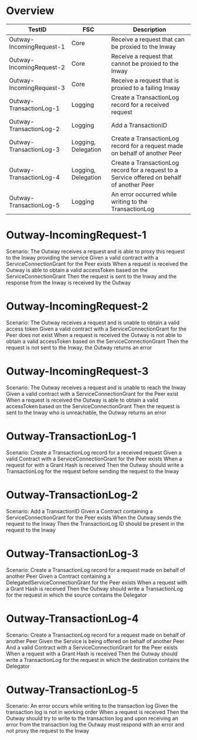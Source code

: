 # Overview

| TestID                   | FSC                 | Description                                                                                 |
|--------------------------|---------------------|---------------------------------------------------------------------------------------------|
| Outway-IncomingRequest-1 | Core                | Receive a request that can be proxied to the Inway                                          |
| Outway-IncomingRequest-2 | Core                | Receive a request that cannot be proxied to the Inway                                       |
| Outway-IncomingRequest-3 | Core                | Receive a request that is proxied to a failing Inway                                        |
| Outway-TransactionLog-1  | Logging             | Create a TransactionLog record for a received request                                       |
| Outway-TransactionLog-2  | Logging             | Add a TransactionID                                                                         |
| Outway-TransactionLog-3  | Logging, Delegation | Create a TransactionLog record for a request made on behalf of another Peer                 |
| Outway-TransactionLog-4  | Logging, Delegation | Create a TransactionLog record for a request to a Service offered on behalf of another Peer |
| Outway-TransactionLog-5  | Logging             | An error occurred while writing to the TransactionLog                                       |

# Outway-IncomingRequest-1

Scenario: The Outway receives a request and is able to proxy this request to the Inway providing the service
Given a valid contract with a ServiceConnectionGrant for the Peer exists
When a request is received the Outway is able to obtain a valid accessToken based on the ServiceConnectionGrant
Then the request is sent to the Inway and the response from the Inway is received by the Outway

# Outway-IncomingRequest-2

Scenario: The Outway receives a request and is unable to obtain a valid access token
Given a valid contract with a ServiceConnectionGrant for the Peer does not exist
When a request is received the Outway is not able to obtain a valid accessToken based on the ServiceConnectionGrant
Then the request is not sent to the Inway, the Outway returns an error

# Outway-IncomingRequest-3

Scenario: The Outway receives a request and is unable to reach the Inway
Given a valid contract with a ServiceConnectionGrant for the Peer exist
When a request is received the Outway is able to obtain a valid accessToken based on the ServiceConnectionGrant
Then the request is sent to the Inway who is unreachable, the Outway returns an error

# Outway-TransactionLog-1

Scenario: Create a TransactionLog record for a received request
Given a valid Contract with a ServiceConnectionGrant for the Peer exists
When a request for with a Grant Hash is received
Then the Outway should write a TransactionLog for the request before sending the request to the Inway

# Outway-TransactionLog-2

Scenario: Add a TransactionID
Given a Contract containing a ServiceConnectionGrant for the Peer exists
When the Outway sends the request to the Inway
Then the TransactionLog ID should be present in the request to the Inway

# Outway-TransactionLog-3

Scenario: Create a TransactionLog record for a request made on behalf of another Peer
Given a Contract containing a DelegatedServiceConnectionGrant for the Peer exists
When a request with a Grant Hash is received
Then the Outway should write a TransactionLog for the request in which the source contains the Delegator

# Outway-TransactionLog-4

Scenario: Create a TransactionLog record for a request made on behalf of another Peer
Given the Service is being offered on behalf of another Peer
And a valid Contract with a ServiceConnectionGrant for the Peer exists
When a request with a Grant Hash is received
Then the Outway should write a TransactionLog for the request in which the destination contains the Delegator

# Outway-TransactionLog-5

Scenario: An error occurs while writing to the transaction log
Given the transaction log is not in working order
When a request is received
Then the Outway should try to write to the transaction log and upon receiving an error from the transaction log the Outway must respond with an error and not proxy the request to the Inway
